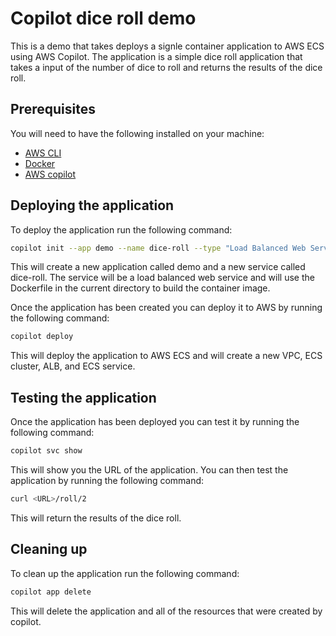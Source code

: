 # Copilot dice roll demo

This is a demo that takes deploys a signle container application to AWS ECS using AWS Copilot.
The application is a simple dice roll application that takes a input of the number of dice to roll and returns the results of the dice roll.

## Prerequisites
You will need to have the following installed on your machine:
- [AWS CLI](https://docs.aws.amazon.com/cli/latest/userguide/install-cliv2.html)
- [Docker](https://docs.docker.com/get-docker/)
- [AWS copilot](https://aws.github.io/copilot-cli/docs/getting-started/install/)

## Deploying the application
To deploy the application run the following command:
```bash
copilot init --app demo --name dice-roll --type "Load Balanced Web Service" --dockerfile "./Dockerfile"
```
This will create a new application called demo and a new service called dice-roll. The service will be a load balanced web service and will use the Dockerfile in the current directory to build the container image.

Once the application has been created you can deploy it to AWS by running the following command:
```bash
copilot deploy
```
This will deploy the application to AWS ECS and will create a new VPC, ECS cluster, ALB, and ECS service.

## Testing the application
Once the application has been deployed you can test it by running the following command:
```bash
copilot svc show
```
This will show you the URL of the application. You can then test the application by running the following command:
```bash
curl <URL>/roll/2
```
This will return the results of the dice roll.

## Cleaning up
To clean up the application run the following command:
```bash
copilot app delete
```
This will delete the application and all of the resources that were created by copilot.


